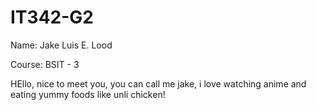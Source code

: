 # IT342-G2

Name: Jake Luis E. Lood

Course: BSIT - 3

HEllo, nice to meet you, you can call me jake, i love watching anime and eating yummy
foods like unli chicken!
